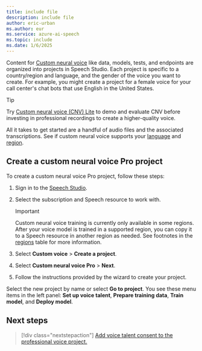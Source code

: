 ```yaml
---
title: include file
description: include file
author: eric-urban
ms.author: eur
ms.service: azure-ai-speech
ms.topic: include
ms.date: 1/6/2025
---
```


Content for [Custom neural voice](https://aka.ms/customvoice) like data, models, tests, and endpoints are organized into projects in Speech Studio. Each project is specific to a country/region and language, and the gender of the voice you want to create. For example, you might create a project for a female voice for your call center's chat bots that use English in the United States.

> [!TIP]
> Try [Custom neural voice (CNV) Lite](../../../../custom-neural-voice-lite.md) to demo and evaluate CNV before investing in professional recordings to create a higher-quality voice. 

All it takes to get started are a handful of audio files and the associated transcriptions. See if custom neural voice supports your [language](../../../../language-support.md?tabs=tts) and [region](../../../../regions.md#regions).

## Create a custom neural voice Pro project

To create a custom neural voice Pro project, follow these steps:

1. Sign in to the [Speech Studio](https://aka.ms/speechstudio/customvoice).
1. Select the subscription and Speech resource to work with. 

    > [!IMPORTANT]
    > Custom neural voice training is currently only available in some regions. After your voice model is trained in a supported region, you can copy it to a Speech resource in another region as needed. See footnotes in the [regions](../../../../regions.md#regions) table for more information.

1. Select **Custom voice** > **Create a project**. 
1. Select **Custom neural voice Pro** > **Next**. 
1. Follow the instructions provided by the wizard to create your project. 

Select the new project by name or select **Go to project**. You see these menu items in the left panel: **Set up voice talent**, **Prepare training data**, **Train model**, and **Deploy model**. 

## Next steps

> [!div class="nextstepaction"]
> [Add voice talent consent to the professional voice project.](../../../../professional-voice-create-consent.md)

